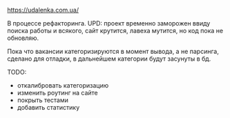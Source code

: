 https://udalenka.com.ua/

В процессе рефакторинга. 
UPD: проект временно заморожен ввиду поиска работы и всякого, сайт крутится, лавеха мутится, но код пока не обновляю.

Пока что вакансии категоризируются в момент вывода, а не парсинга, сделано для отладки, в дальнейшем категории будут засунуты в бд.

TODO:
- откалибровать категоризацию
- изменить роутинг на сайте
- покрыть тестами
- добавить статистику
